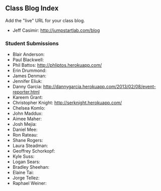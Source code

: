 ## Class Blog Index

Add the "live" URL for your class blog.

* Jeff Casimir: http://jumpstartlab.com/blog

### Student Submissions

* Blair Anderson:
* Paul Blackwell: 
* Phil Battos: http://phliptos.herokuapp.com/
* Erin Drummond: 
* James Denman: 
* Jennifer Eliuk: 
* Danny Garcia: http://dannygarcia.herokuapp.com/2013/02/08/event-reporter.html
* Kareem Grant: 
* Christopher Knight: http://serknight.herokuapp.com/
* Chelsea Komlo: 
* John Maddux: 
* Aimee Maher: 
* Josh Mejia: 
* Daniel Mee: 
* Ron Rateau: 
* Shane Rogers: 
* Laura Steadman: 
* Geoffrey Schorkopf: 
* Kyle Suss: 
* Logan Sears: 
* Bradley Sheehan: 
* Elaine Tai: 
* Jorge Tellez: 
* Raphael Weiner:
